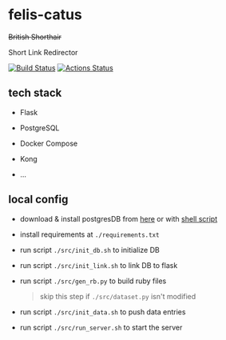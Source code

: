 # felis-catus
~~British Shorthair~~

Short Link Redirector

[![Build Status](https://msbiglawgood.visualstudio.com/Felis%20Catus/_apis/build/status/0583.felis-catus?branchName=master)](https://msbiglawgood.visualstudio.com/Felis%20Catus/_build/latest?definitionId=3&branchName=master)
[![Actions Status](https://github.com/0583/felis-catus/workflows/Docker%20Image%20Build/badge.svg)](https://github.com/0583/felis-catus/actions)

## tech stack

* Flask

* PostgreSQL

* Docker Compose

* Kong

* ...

## local config

* download & install postgresDB from [here](https://postgresapp.com/downloads.html) or with [shell script](https://github.com/0583/felis-catus/tree/master/utils/install_pg.sh)

* install requirements at `./requirements.txt`

* run script `./src/init_db.sh` to initialize DB

* run script `./src/init_link.sh` to link DB to flask

* run script `./src/gen_rb.py` to build ruby files
    > skip this step if `./src/dataset.py` isn't modified

* run script `./src/init_data.sh` to push data entries

* run script `./src/run_server.sh` to start the server
